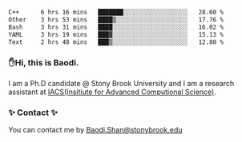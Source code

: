 <!--START_SECTION:waka-->

```txt
C++      6 hrs 16 mins   ███████░░░░░░░░░░░░░░░░░░   28.60 %
Other    3 hrs 53 mins   ████▒░░░░░░░░░░░░░░░░░░░░   17.76 %
Bash     3 hrs 31 mins   ████░░░░░░░░░░░░░░░░░░░░░   16.02 %
YAML     3 hrs 19 mins   ███▓░░░░░░░░░░░░░░░░░░░░░   15.13 %
Text     2 hrs 48 mins   ███▒░░░░░░░░░░░░░░░░░░░░░   12.80 %
```

<!--END_SECTION:waka-->

### ✋Hi, this is Baodi. 

I am a Ph.D candidate @ Stony Brook University and I am a research assistant at [IACS(Insitiute for Advanced Computional Science)](https://iacs.stonybrook.edu/).

### ✨ Contact ✨

You can contact me by [Baodi.Shan@stonybrook.edu](mailto:Baodi.Shan@stonybrook.edu)





<!--
[![Anurag's GitHub stats](https://github-readme-stats.vercel.app/api?username=lwshanbd&theme=jolly&show_icons=true&count_private=true&include_all_commits=true)](https://github.com/anuraghazra/github-readme-stats)
**lwshanbd/lwshanbd** is a ✨ _special_ ✨ repository because its `README.md` (this file) appears on your GitHub profile.

Here are some ideas to get you started:

- 🔭 I’m currently working on ...
- 🌱 I’m currently learning ...
- 👯 I’m looking to collaborate on ...
- 🤔 I’m looking for help with ...
- 💬 Ask me about ...
- 📫 How to reach me: ...
- 😄 Pronouns: ...
- ⚡ Fun fact: ...
-->
